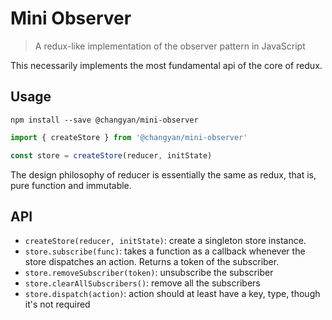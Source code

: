 # Mini Observer
> A redux-like implementation of the observer pattern in JavaScript

This necessarily implements the most fundamental api of the core of redux.

## Usage

```
npm install --save @changyan/mini-observer
```

```js
import { createStore } from '@changyan/mini-observer'

const store = createStore(reducer, initState)
```

The design philosophy of reducer is essentially the same as redux, that is, pure function and immutable.

## API

* `createStore(reducer, initState)`: create a singleton store instance.
* `store.subscribe(func)`: takes a function as a callback whenever the store dispatches an action. Returns a token of the subscriber.
* `store.removeSubscriber(token)`: unsubscribe the subscriber
* `store.clearAllSubscribers()`: remove all the subscribers
* `store.dispatch(action)`: action should at least have a key, type, though it's not required


